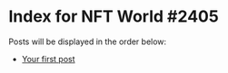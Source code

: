# Index for NFT World #2405
Posts will be displayed in the order below:

- [Your first post](./001-first.md)

